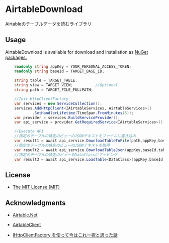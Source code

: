 ﻿# AirtableDownload
Airtableのテーブルデータを読むライブラリ

## Usage
AirtableDownload is available for download and installation as [NuGet packages.](https://www.nuget.org/packages/AirtableDownload/)
```csharp
    readonly string appKey = YOUR_PERSONAL_ACCESS_TOKEN;
    readonly string baseId = TARGET_BASE_ID;
    
    string table = TARGET_TABLE;
    string view = TARGET_VIEW;          //Optional
    string path = TARGET_FILE_FULLPATH;

    //Init HttpClientFactory
    var services = new ServiceCollection();
    services.AddHttpClient<IAirtableServices, AirtableServices>()
            .SetHandlerLifetime(TimeSpan.FromMinutes(5));
    var provider = services.BuildServiceProvider();
    var api_service = provider.GetRequiredService<IAirtableServices>();

    //Execute API
    //指定のテーブルの特定のビューのJSONテキストをファイルに書き込み
    var result1 = await api_service.DownloadTableToFile(path,appKey,baseId,table,view);
    //指定のテーブルの特定のビューのJSONテキストを取得
    var result2 = await api_service.DownloadTableJson(appKey,baseId,table,view);
    //指定のテーブルの特定のビューをDataClassにマッピング
    var result3 = await api_service.LoadTable<DataClass>(appKey,baseId,table,view);       
```

## License
* [The MIT License (MIT)](LICENSE.txt)

## Acknowledgments

* [Airtable.Net](https://github.com/ngocnicholas/airtable.net)
* [AirtableClient](https://github.com/yKimisaki/AirtableClient)

* [IHttpClientFactory を使って今はこれ一択と思った話](https://qiita.com/SY81517/items/5253e8f363f7275b3588)

